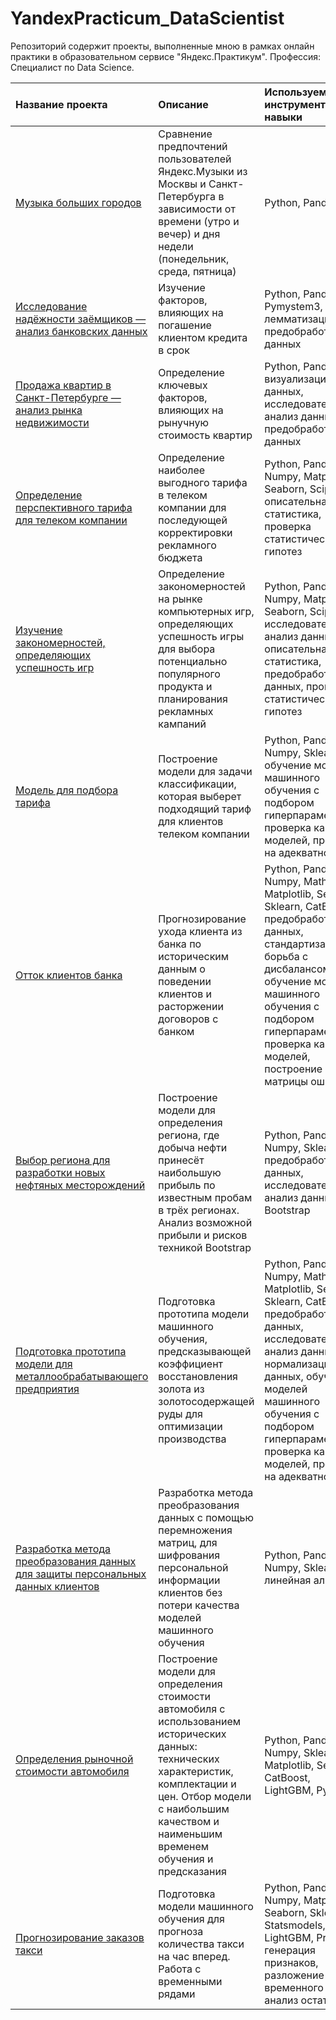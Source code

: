 # YandexPracticum_DataScientist
Репозиторий содержит проекты, выполненные мною в рамках онлайн практики в образовательном сервисе "Яндекс.Практикум". Профессия: Специалист по Data Science.

| Название проекта | Описание | Используемые инструменты и навыки | 
| :---------------------- | :---------------------- | :---------------------- |
| [Музыка больших городов](01_Yandex.Music) | Сравнение предпочтений пользователей Яндекс.Музыки из Москвы и Санкт-Петербурга в зависимости от времени (утро и вечер) и дня недели (понедельник, среда, пятница)| Python, Pandas |
| [Исследование надёжности заёмщиков — анализ банковских данных](02_Credit_scoring) | Изучение факторов, влияющих на погашение клиентом кредита в срок | Python, Pandas, Pymystem3, лемматизация, предобработка данных | 
| [Продажа квартир в Санкт-Петербурге — анализ рынка недвижимости](03_Yandex.Realty) | Определение ключевых факторов, влияющих на рынучную стоимость квартир | Python, Pandas, визуализация данных, исследовательский анализ данных, предобработка данных |
| [Определение перспективного тарифа для телеком компании](04_Mobile_Tariff_Choice)| Определение наиболее выгодного тарифа в телеком компании для последующей корректировки рекламного бюджета | Python, Pandas, Numpy, Matplotlib, Seaborn, Scipy, описательная статистика, проверка статистических гипотез |
| [Изучение закономерностей, определяющих успешность игр](05_Online_Shop_Analysis) | Определение закономерностей на рынке компьютерных игр, определяющих успешность игры для выбора потенциально популярного продукта и планирования рекламных кампаний | Python, Pandas, Numpy, Matplotlib, Seaborn, Scipy, исследовательский анализ данных, описательная статистика, предобработка данных, проверка статистических гипотез |
| [Модель для подбора тарифа](06_Mobile_Tariff_Recomendations)| Построение модели для задачи классификации, которая выберет подходящий тариф для клиентов телеком компании | Python, Pandas, Numpy, Sklearn, обучение моделей машинного обучения с подбором гиперпараметров, проверка качества моделей, проверка на адекватность |
| [Отток клиентов банка](07_Bank_Clients_Churn)| Прогнозирование ухода клиента из банка по историческим данным о поведении клиентов и расторжении договоров с банком |Python, Pandas, Numpy, Math, Matplotlib, Seaborn, Sklearn, CatBoost, предобработка данных, стандартизация, борьба с дисбалансом, обучение моделей машинного обучения с подбором гиперпараметров, проверка качества моделей, построение матрицы ошибок |
| [Выбор региона для разработки новых нефтяных месторождений](08_Region_For_Well_Drilling)| Построение модели для определения региона, где добыча нефти принесёт наибольшую прибыль по известным пробам в трёх регионах. Анализ возможной прибыли и рисков техникой Bootstrap | Python, Pandas, Numpy, Sklearn, предобработка данных, исследовательский анализ данных, Bootstrap |
| [Подготовка прототипа модели для металлообрабатывающего предприятия](09_Gold_Recovery)| Подготовка прототипа модели машинного обучения, предсказывающей коэффициент восстановления золота из золотосодержащей руды для оптимизации производства | Python, Pandas, Numpy, Math, Matplotlib, Seaborn, Sklearn, CatBoost, предобработка данных, исследовательский анализ данных, нормализация данных, обучение моделей машинного обучения с подбором гиперпараметров, проверка качества моделей, проверка на адекватность |
| [Разработка метода преобразования данных для защиты персональных данных клиентов](10_Data_Protection_Algorithm) | Разработка метода преобразования данных с помощью перемножения матриц, для шифрования персональной информации клиентов без потери качества моделей машинного обучения | Python, Pandas, Numpy, Sklearn, линейная алгебра |
| [Определения рыночной стоимости автомобиля](11_Car_Prices) | Построение модели для определения стоимости автомобиля с использованием исторических данных: технических характеристик, комплектации и цен. Отбор модели с наибольшим качеством и наименьшим временем обучения и предсказания | Python, Pandas, Numpy, Sklearn, Matplotlib, Seaborn, CatBoost, LightGBM, PyTorch |
| [Прогнозирование заказов такси](12_Taxi_Orders)| Подготовка модели машинного обучения для прогноза количества такси на час вперед. Работа с временными рядами | Python, Pandas, Numpy, Matplotlib, Seaborn, Sklearn, Statsmodels, LightGBM, Prophet, генерация признаков, разложение временного ряда, анализ остатков |
